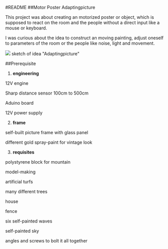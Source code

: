 #README
##Motor Poster Adaptingpicture

This project was about creating an motorized poster or object, which is supposed to react on the room and the people without a direct input like a mouse or keyboard. 

I was curious about the idea to construct an moving painting, adjust oneself to parameters of the room or the people like noise, light and movement. 

![](https://cloud.githubusercontent.com/assets/12065257/10164096/eaa823b2-66b7-11e5-8826-851757a26c89.jpg)
sketch of idea "Adaptingpicture"

##Prerequisite

1. **engineering**

  12V engine
  
  Sharp distance sensor 100cm to 500cm 
  
  Aduino board
  
  12V power supply
  

2. **frame**

  self-built picture frame with glass panel
  
  different gold spray-paint for vintage look


3. **requisites**

  polystyrene block for mountain
  
  model-making
  
  artificial turfs
  
  many different trees
  
  house
  
  fence
  
  six self-painted waves
  
  self-painted sky
  
  angles and screws to bolt it all together
